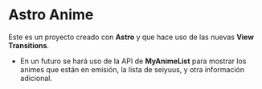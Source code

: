 # Astro Anime
Este es un proyecto creado con **Astro** y que hace uso de las nuevas **View Transitions**. 
* En un futuro se hará uso de la API de **MyAnimeList** para mostrar los animes que están en emisión, la lista de seiyuus, y otra información adicional.
